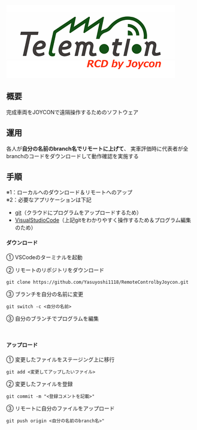 ![alt text](Telemotion_RCDbyjoycon_ssmall.png)

## 概要

完成車両をJOYCONで遠隔操作するためのソフトウェア

## 運用

各人が**自分の名前のbranch名でリモートに上げて**、
実車評価時に代表者が全branchのコードをダウンロードして動作確認を実施する

## 手順
※1：ローカルへのダウンロード＆リモートへのアップ<br>
※2：必要なアプリケーションは下記


 - [git](https://git-scm.com/downloads)（クラウドにプログラムをアップロードするため）
 - [VisualStudioCode](https://code.visualstudio.com/Download)（上記gitをわかりやすく操作するため＆プログラム編集のため）

#### ダウンロード
① VSCodeのターミナルを起動

② リモートのリポジトリをダウンロード
```
git clone https://github.com/Yasuyoshi1118/RemoteControlbyJoycon.git
```
③ ブランチを自分の名前に変更
```
git switch -c <自分の名前>
```
 ③ 自分のブランチでプログラムを編集

<br>

#### アップロード
 ① 変更したファイルをステージング上に移行
 ```
 git add <変更してアップしたいファイル>
 ```
 ② 変更したファイルを登録
 ```
 git commit -m "<登録コメントを記載>"
 ```
 ③ リモートに自分のファイルをアップロード
 ```
 git push origin <自分の名前のbranch名>"
 ```

